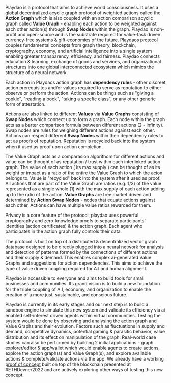 Playdao is a protocol that aims to achieve world consciousness. It uses a global decentralized acyclic graph protocol of weighted actions called the **Action Graph** which is also coupled with an action comparison acyclic graph called **Value Graph** - enabling each action to be weighted against each other action(s) through **Swap Nodes** within the graph. Playdao is non-profit and open-source and is the substrate required for value-task driven currency-free systems & gift-economies of the future. Playdaos protocol couples fundamental concepts from graph theory, blockchain, cryptography, economy, and artificial intelligence into a single system enabling greater transparency, efficiency, and fairness. Playdao connects education & learning, exchange of goods and services, and organizational structures into one global interconnected ecosystem which mimics the structure of a neural network.

Each action in Playdaos action graph has **dependency rules** - other discreet action prerequisites and/or values required to serve as reputation to either observe or perform the action. Actions can be things such as "giving a cookie", "reading a book", "taking a specfic class", or any other generic form of attestation.

Actions are also linked to different **Values** via **Value Graphs** consisting of **Swap Nodes** which connect up to form a graph. Each node within the graph acts as a barter comparison formula between different actions (2 - infinity). Swap nodes are rules for weighing different actions against each other. Actions can respect different **Swap Nodes** within their dependency rules to act as proofs of reputation. Reputation is recycled back into the system when it used as proof upon action completion. 

The Value Graph acts as a comparasion algorithom for different actions and value can be thought of as reputation / trust within each interlinked action graph. The value of each action ( its max supply ) can be thought of as its weight or impact as a ratio of the entire the Value Graph to which the acion belongs to. Value is "recycled" back into the system after it used as proof. All actions that are part of the Value Graph are ratios (e.g. 1/3) of the value represented as a single whole (1) with the max supply of each action adding up to the ratio of the action. **Value Graphs** are free market driven and determined by **Action Swap Nodes** - nodes that equate actions against each other, Actions can have multiple value ratios rewarded for them.

Privacy is a core feature of the protocol, playdao uses powerful cryptography and zero-knowledge proofs to separate participants' identities (action certificates) & the action graph. Each agent who participates in the action graph fully controls their data.

The protocol is built on top of a distributed & decentralized vector graph database designed to be directly plugged into a neural network for analysis and detection of patterns formed by the connections of different actions and their supply & demand. This enables complex ai-generated Value Graphs and suggestions for action dependencies. This aims to achieve the type of value driven coupling required for A.I and human alignment.

Playdao is accessible to everyone and aims to build tools for small businesses and communities. Its grand vision is to build a new foundation for the triple coupling of A.I, economy, and organization to enable the creation of a more just, sustainable, and conscious future.

Playdao is currently in its early stages and our next step is to build a sandbox engine to simulate this new system and validate its efficiency via ai enabled self-interest driven agents within virtual communities. Testing the system would be done by observing and analysing the action graph and Value Graphs and their evolution. Factors such as fluctuations in supply and demand, competitive dynamics, potential gaming & parasitic behavior, value distribution and its effect on manipulation of the graph. Real-world case studies can also be performed by building 2 initial applications - graph explorer/editor & app/wallet which would enable agents to create actions, explore the action graph(s) and Value Graph(s), and explore available actions & complete/validate actions via the app. We already have a working [proof of concept](https://github.com/0xF48/playdao-ethdenver2023) built on top of the blockchain presented at #ETHDevner2022 and are actively exploring other ways of testing this new concept.